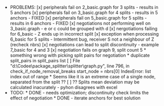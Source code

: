 *   PROBLEMS:
        [x] peripherals fail on 2_basic.graph for 3 splits - results in 5 anchors
        [x] peripherals fail on 3_basic.graph for 4 splits - results in 5 anchors - FIXED
        [x] peripherals fail on 5_basic.graph for 5 splits - results in 6 anchors - FIXED
        [x] negotiations not performing well on 3_basic.graph - e or c could be grouped with d
        [x] nergotiations failing for 6_basic - Z ends up in incorrect split
        [x] exception when processing 6_basic for 5 splits - Intermittent bug, receiver S not a neighbour of Z (recheck nbrs)
        [x] negotiations can lead to split discontinuity - example 7_basic for 4 and 3
        [x] negotiation fails on graph 9, split count 5
            * something wrong with picking split pairs for negotiation
              * duplicate split_pairs in split_pairs list
        [ ] File "d:\Codee\package_splitter\splitter\graph.py", line 796, in check_if_node_removal_breaks
                        start_node = nbrs[0]
                        IndexError: list index out of range
            *       Seems like it is an extreme case of a single node, separated from the split ??
        [ ] ?? Splits mean deviation may be calculated inacurately - pyhon disagrees with excel
*   TODO:
        *   DONE - needs optimization; discontinuity check limits the effect of negotiation
        *   DONE - iterate anchors for best solution
    